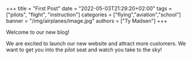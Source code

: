 +++
title = "First Post"
date = "2022-05-03T21:29:20+02:00"
tags = ["pilots", "flight", "instruction"]
categories = ["flying","aviation","school"]
banner = "/img/airplanes/image.jpg"
authors = ["Ty Madsen"]
+++

Welcome to our new blog!

We are excited to launch our new website and attract more customers. We want to get you into the pilot seat and watch you take to the sky!

